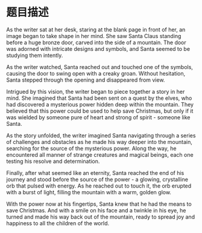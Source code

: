 # 题目描述

As the writer sat at her desk, staring at the blank page in front of her, an image began to take shape in her mind. She saw Santa Claus standing before a huge bronze door, carved into the side of a mountain. The door was adorned with intricate designs and symbols, and Santa seemed to be studying them intently.

As the writer watched, Santa reached out and touched one of the symbols, causing the door to swing open with a creaky groan. Without hesitation, Santa stepped through the opening and disappeared from view.

Intrigued by this vision, the writer began to piece together a story in her mind. She imagined that Santa had been sent on a quest by the elves, who had discovered a mysterious power hidden deep within the mountain. They believed that this power could be used to help save Christmas, but only if it was wielded by someone pure of heart and strong of spirit - someone like Santa.

As the story unfolded, the writer imagined Santa navigating through a series of challenges and obstacles as he made his way deeper into the mountain, searching for the source of the mysterious power. Along the way, he encountered all manner of strange creatures and magical beings, each one testing his resolve and determination.

Finally, after what seemed like an eternity, Santa reached the end of his journey and stood before the source of the power - a glowing, crystalline orb that pulsed with energy. As he reached out to touch it, the orb erupted with a burst of light, filling the mountain with a warm, golden glow.

With the power now at his fingertips, Santa knew that he had the means to save Christmas. And with a smile on his face and a twinkle in his eye, he turned and made his way back out of the mountain, ready to spread joy and happiness to all the children of the world.